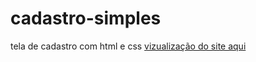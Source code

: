 # cadastro-simples
 tela de cadastro com html e css
  [vizualização do site aqui](https://marceloffernando.github.io/cadastro-simples/)
